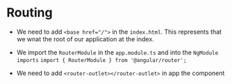 # Routing

- We need to add `<base href="/">` in the `index.html`. 
  This represents that we wnat the root of our application at the index.

- We import the `RouterModule` in the `app.module.ts` and into the `NgModule` `imports`
`import { RouterModule } from '@angular/router';`

- We need to add `<router-outlet></router-outlet>` in app the component
